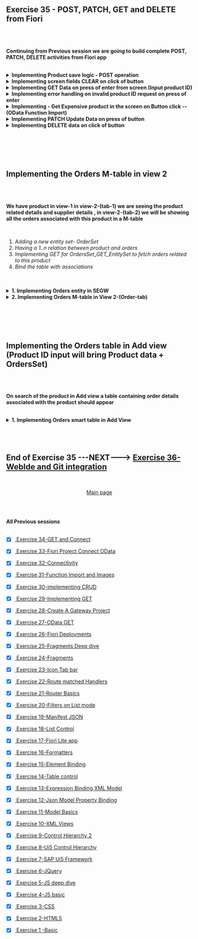 ## Exercise 35 - POST, PATCH, GET and DELETE from Fiori

</br>
</br>

**Continuing from Previous session we are going to build complete POST, PATCH, DELETE activities from Fiori app**

</br>

<details>
<summary> <b> Implementing Product save logic - POST operation</b> </summary>
</br>
<img src="./files/ui5e35-1.png" ></br></br>
<img src="./files/ui5e35-2.png" ></br></br>
<img src="./files/ui5e35-4.png" ></br></br>
<img src="./files/ui5e35-3.png" ></br></br>

</br>

IN Add.view.Xml 

</br>

```XML

<footer>
    <Toolbar>
        <ToolbarSpacer></ToolbarSpacer>
        <Button icon="sap-icon://save" press="onSave" text="Save"></Button>
    </Toolbar>        
</footer>  

```

</br>

In Add.controller.js

</br>

```JS

    onInit: function () {
        this.oModel = new JSONModel();
        this.oModel.setData({
            "productData": {
                "PRODUCT_ID": "",
                "TYPE_CODE": "PR",
                "CATEGORY": "Notebooks",
                "NAME": "<enter name>",
                "DESCRIPTION": "<Enter Desc.>",
                "SUPPLIER_ID": "0100000051",
                "SUPPLIER_NAME": "TECUM",
                "TAX_TARIF_CODE": "1 ",
                "PRICE": "0",
                "CURRENCY_CODE": "USD",
                "DIM_UNIT": "CM"
            }
        });
        // setthing this model to view
        this.getView().setModel(this.oModel, "viewModel");
    },

    onSave: function () {
        // MessageBox.confirm("This functionality is under construction");            
        // Step 1 : Prepare the Payload
        var payload = this.oModel.getProperty("/productData");
        // Step 2 : Get the odata model object to communicate with backend 
        var oDataModel = this.getView().getModel();
        // Step 3 : Fire the POST call on entity set with payload
        oDataModel.create("/ProductSet", payload, {
            // Call back for positive response 
            success: function (data) {
                MessageToast.show("The product was created successfully");
            },
            // Call back for negative response 
            error: function (oError) {
                MessageBox.error("An internal error Occured");
            }

        });
    }

```
</br></br>

</details>

<details>
<summary> <b> Implementing screen fields CLEAR on click of button</b> </summary>
</br>
<img src="./files/ui5e35-4.png" ></br></br>
<img src="./files/ui5e35-5.png" ></br></br>
<img src="./files/ui5e35-6.png" ></br></br>
<img src="./files/ui5e35-7.png" ></br></br>

</br>

IN Add.view.Xml 

</br>

```XML

<footer>
    <Toolbar>
        <ToolbarSpacer></ToolbarSpacer>
        <Button icon="sap-icon://clear-all" press="onClear" text="Clear"></Button>		
    </Toolbar>        
</footer>  

```

</br>

In Add.controller.js

</br>

```JS

    onClear: function () {
        // we can clear data in our local model 
        var payload = this.oModel.getProperty("/productData");
        payload.PRODUCT_ID = "";
        payload.SUPPLIER_ID = "";
        payload.CURRENCY_CODE = "USD";
        payload.PRICE = "";
        payload.NAME = "";
        payload.DESCRIPTION = "";
        this.oModel.setProperty("/productData", payload);
    },

```
</br></br>
</details>

<details>
<summary> <b> Implementing GET Data on press of enter from screen (Input product ID)</b> </summary>
</br>
<img src="./files/ui5e35-8.png" ></br></br>
<img src="./files/ui5e35-9.png" ></br></br>
<img src="./files/ui5e35-10.png" ></br></br>
<img src="./files/ui5e35-11.png" ></br></br>
<img src="./files/ui5e35-12a.png" ></br></br>

</br

IN Add.view.Xml 

</br>

```XML

    <Input id="name" submit="onEnter" value="{viewModel>/productData/PRODUCT_ID}" /> 

```

</br>

In Add.controller.js

</br>

```JS

    onEnter: function (oEvent) {
        var that = this;
        // Step 1 : read the product id from screen
        var sText = oEvent.getSource().getValue();
        // Step 2 : Get the odata model object 
        var oDataModel = this.getView().getModel();
        // Step 3 : Fire the read call 
        oDataModel.read("/ProductSet('" + sText + "')", {
            // Step 4 : Handle success - set data to our local model 
            success: function (data) {
                that.oModel.setProperty("/productData", data);
            },
            // Step 5 : Error handling (input validation)
            error: function (oError) {
                var errorText = JSON.parse(oError.responseText).error.innererror.errordetails[0].message;
                MessageBox.error(errorText);
            }
        })
    },

```

</br></br>
</details>

<details>
<summary> <b> Implementing error handling on invalid product ID request on press of enter</b> </summary>
</br>
<img src="./files/ui5e35-13.png" ></br></br>
<img src="./files/ui5e35-14.png" ></br></br>
<img src="./files/ui5e35-15.png" ></br></br>
<img src="./files/ui5e35-16.png" ></br></br>
<img src="./files/ui5e35-17.png" ></br></br>
<img src="./files/ui5e35-18.png" ></br></br>
<img src="./files/ui5e35-19.png" ></br></br>
<img src="./files/ui5e35-20.png" ></br></br>
<img src="./files/ui5e35-21.png" ></br></br>
<img src="./files/ui5e35-22.png" ></br></br>
</details>

<details>
<summary> <b> Implementing - Get Expensive product in the screen on Button click -- (OData Function Import)</b> </summary>
</br></br>
</br>
<img src="./files/ui5e35-23.png"></br></br>
<img src="./files/ui5e35-24.png"></br></br>
<img src="./files/ui5e35-25a.png"></br></br>
<img src="./files/ui5e35-26.png"></br></br>
<img src="./files/ui5e35-27.png"></br></br>

</br>

IN Add.view.Xml 

</br>

```XML

    <Button icon="sap-icon://monitor-payments" tooltip="Load Most expensive product" press="onMostExp" text="Expensive Prod" />

```

</br>

In Add.controller.js

</br>

```JS

    onMostExp: function () {
        var that = this;
        // Step 1 : Get the odata model object 
        var oDataModel = this.getView().getModel();
        // Step 2 : Send the call function 
        oDataModel.callFunction("/Get_Expensive_Product", {
            urlParameters: {
                "I_CATEGORY": "Servers"
            },
            success: function (data) {
                // Step 3 : Success Response set data on screen by local model 
                that.oModel.setProperty("/productData", data);
            }
        })
    },

```

</br></br>
</details>

<details>
<summary> <b> Implementing PATCH Update Data on press of button</b> </summary>
</br>

<img src="./files/ui5e35-28.png"></br></br>
<img src="./files/ui5e35-29.png"></br></br>
<img src="./files/ui5e35-30.png"></br></br>
<img src="./files/ui5e35-31.png"></br></br>
<img src="./files/ui5e35-32.png"></br></br>
<img src="./files/ui5e35-33.png"></br></br>
<img src="./files/ui5e35-34.png"></br></br>

</br>

IN Add.view.Xml 

</br>

```XML

<footer>
    <Toolbar>
        <ToolbarSpacer></ToolbarSpacer>
        <Button icon="sap-icon://request" press="onUpdate" text="Update record"></Button>			
    </Toolbar>        
</footer>  

```

</br>

In Add.controller.js

</br>

```JS

    onUpdate: function () {
        var oDataModel = this.getView().getModel();

        var payload = this.oModel.getProperty("/productData");
        
        payload.PRODUCT_ID = this.getView().byId("name").getValue();
        payload.NAME = this.getView().byId("prod_name").getValue(); // product_id
        payload.DESCRIPTION = this.getView().byId("prod_desc").getValue(); // description 
        payload.SUPPLIER_ID = this.getView().byId("prod_supplier").getValue(); // Supplier_id
        payload.CURRENCY_CODE = this.getView().byId("prod_currency").getValue(); // Currency_code
        payload.PRICE = this.getView().byId("prod_price").getValue(); // price

        this.oModel.setProperty("/productData", payload);

        oDataModel.update("/ProductSet('" + payload.PRODUCT_ID + "')" , payload, {
        //oDataModel.update("/ProductSet('" + this.getView().byId("name").getValue() + "')" , payload, {
            method: "PATCH",
            success: function (data) {
                MessageToast.show("The product updated successfully", data);
            },
            error: function (oError) {
                var errorText = JSON.parse(oError.responseText).error.innererror.errordetails[0].message;
                MessageBox.error(errorText);
            }
        });
    },

```

</br></br>
</details>

<details>
<summary> <b> Implementing DELETE data on click of button</b> </summary>
</br>
<img src="./files/ui5e35-35.png"></br></br>
<img src="./files/ui5e35-36.png"></br></br>
<img src="./files/ui5e35-37.png"></br></br>
<img src="./files/ui5e35-38.png"></br></br>
<img src="./files/ui5e35-39.png"></br></br>

</br>

IN Add.view.Xml 

</br>

```XML

<footer>
    <Toolbar>
        <ToolbarSpacer></ToolbarSpacer>
        <Button icon="sap-icon://delete" press="onDelete" text="Delete record"></Button>		
    </Toolbar>        
</footer>  

```

</br>

In Add.controller.js

</br>

```JS

    onDelete: function (oEvent) {
        //for update call oDataModel.update("/Entity", payload)

        var oDataModel = this.getView().getModel();
        oDataModel.remove("/ProductSet('" + this.getView().byId("name").getValue() + "')", {
            success: function () {
                MessageToast.show("Product is now deleted");
            }
        });

    },

```

</br></br>
</details>


</br></br></br></br>


## Implementing the Orders M-table in view 2

</br>
</br>

**We have product in view-1 in view-2-(tab-1) we are seeing the product related details and supplier details , in view-2-(tab-2) we will be showing all the orders associated with this product in a M-table**

</br>

1. *Adding a new entity set- OrderSet*
2. *Having a 1..n relation between product and orders*
3. *Implementing GET for OrdersSet_GET_EntitySet to fetch orders related to this product*
4. *Bind the table with associations*

</br>
</br>

<details>
<summary> <b> 1. Implementing Orders entity in SEGW </b> </summary>
</br>
<img src="./files/ui5e35-40.png"></br></br>
<img src="./files/ui5e35-41.png"></br></br>
<img src="./files/ui5e35-42.png"></br></br>
<img src="./files/ui5e35-43.png"></br></br>
<img src="./files/ui5e35-44.png"></br></br>
<img src="./files/ui5e35-45.png"></br></br>
<img src="./files/ui5e35-46.png"></br></br>
<img src="./files/ui5e35-47.png"></br></br>
<img src="./files/ui5e35-48.png"></br></br>
<img src="./files/ui5e35-49.png"></br></br>
<img src="./files/ui5e35-50.png"></br></br>

Implementation code code class (ORDER_GET_ENTITYSET)

</br>

```ABAP

  METHOD ORDERSSET_GET_ENTITYSET.

    DATA : LV_PROD_ID TYPE BAPI_EPM_PRODUCT_ID,
           LT_PROD    TYPE RANGE OF BAPI_EPM_PRODUCT_ID_RANGE,
           LT_HEADER  TYPE TABLE OF BAPI_EPM_SO_HEADER.

    READ TABLE IT_KEY_TAB INTO DATA(LS_KEY_TAB) INDEX 1.

    LV_PROD_ID = LS_KEY_TAB-VALUE.

    LT_PROD = VALUE #( ( SIGN = 'I' OPTION = 'EQ'  LOW = LV_PROD_ID ) ).

    CALL FUNCTION 'BAPI_EPM_SO_GET_LIST'
*  EXPORTING
*    MAX_ROWS          =                  " EPM: Max row specifictation
      TABLES
        SOHEADERDATA      = LT_HEADER         " EPM: Sales Order header data of BOR object 'EpmSalesOrder'
*       SOITEMDATA        =                  " EPM: Sales Order Item data of BOR object 'EpmSalesOrder'
*       SELPARAMSOID      =                  " EPM: Range for Sales Order IDs
*       SELPARAMBUYERNAME =                  " EPM: Range for company name
        SELPARAMPRODUCTID = LT_PROD           " EPM: Range for product id
*       RETURN            =                  " Return Parameter
      .

*    ET_ENTITYSET = LT_HEADER.

    ET_ENTITYSET = CORRESPONDING #( LT_HEADER ).

  ENDMETHOD.

```

</br>

**HTTP call link**

</br>

```http

// showing the Orders related to the product 
http://s4dev.st.com:8021/sap/opu/odata/sap/ZJUNE_19062024_SRV/ProductSet('HT-1010')/To_Orders?$format=json

// Showing the Product and the Orders -- Header Data product displayed at the bottom (XML)
http://s4dev.st.com:8021/sap/opu/odata/sap/ZJUNE_19062024_SRV/ProductSet('HT-1010')?$expand=To_Orders

// Showing the Product and the Orders -- Header Data product displayed at the top (JSON)
http://s4dev.st.com:8021/sap/opu/odata/sap/ZJUNE_19062024_SRV/ProductSet('HT-1010')?$expand=To_Orders&$format=json

```

</br>
<img src="./files/ui5e35-51.png"></br></br>
</br></br>
</details>


<details>
<summary> <b> 2. Implementing Orders M-table in View 2-(Order-tab)</b> </summary>
</br>

in View 2 XML

```XMl

    <IconTabFilter iconColor="Positive" icon="sap-icon://supplier" text="Orders">
        <Table items="{To_Orders}" id="idTab">
            <headerToolbar>
                <Toolbar>
                    <ToolbarSpacer ></ToolbarSpacer>
                    <Button icon="sap-icon://filter" press="onFilter" />
                </Toolbar>
            </headerToolbar>
            <columns>
                <Column>
                    <header>
                        <Text text="Order ID" />
                    </header>
                </Column>
                <Column>
                    <header>
                        <Text text="Buyer ID" />
                    </header>
                </Column>
                <Column minScreenWidth="Tablet" demandPopin="true">
                    <header>
                        <Text text="Buyer Name" />
                    </header>
                </Column>
                <Column minScreenWidth="Tablet">
                    <header>
                        <Text text="Gross Amount" />
                    </header>
                </Column>
            </columns>
            <items>
                <ColumnListItem>
                    <Text text="{SO_ID}" />
                    <Text text="{BUYER_ID}" />
                    <Text text="{BUYER_NAME}" />
                    <Text text="{GROSS_AMOUNT} {CURRENCY_CODE}"/>
                </ColumnListItem>
            </items>
        </Table>
    </IconTabFilter>

```

</br>

in View 2 Controller

</br>

```js


herculis: function(oEvent){
    var sPath = this.extractPath(oEvent);
    this.getView().bindElement({
        path: sPath,
        parameters:{
            expand: 'To_Supplier'
        }
    }); // binding with /fruits/4 -

/// This is the association call To_Orders
//////////////////////////////////////////////////////////
    var sPath2 = this.extractPath(oEvent);
    this.getView().bindElement({
        path: sPath2,
        parameters:{
            expand: 'To_Orders'
        }
    });
//////////////////////////////////////////////////////////    
},


```

</br>

**This affects performance since there are many orders to be displayed in the M-table on selection of View 2 this logic is written below Supplier association so it takes time to load even the supplier data in more info tab**

**Need to find -- ALTERNATIVE--- option for showing only limited records or improve performance**

</br></br>

<img src="./files/ui5e35-52.png"></br></br>
</br></br>
</details>


</br></br></br></br>


## Implementing the Orders table in Add view (Product ID input will bring Product data + OrdersSet)

</br>
</br>

**On search of the product in Add view a table containing order details associated with the product should appear**

</br>

<details>
<summary> <b> 1. Implementing Orders smart table in Add View</b> </summary>
</br>
<img src="./files/ui5e35-53.png"></br></br>

</br>

IN Add.view.Xml 

</br>

```XML

    <Table id="idTable" items="{viewModel>/productData/To_Orders}">
        <columns>
            <Column >
                <header>
                    <Text text="Order ID" />
                </header>
            </Column>
            <Column >
                <header>
                    <Text text="Buyer ID" />
                </header>
            </Column>				
            <Column >
                <header>
                    <Text text="Buyer Name" />
                </header>
            </Column>					
            <Column >
                <header>
                    <Text text="Gross Amount" />
                </header>
            </Column>						
        </columns>
        <items>
            <ColumnListItem >
                    <Text text="{viewModel>SO_ID}"></Text>
                    <Text text="{viewModel>BUYER_ID}"></Text>
                    <Text text="{viewModel>BUYER_NAME}"></Text>
                    <Text text="{viewModel>GROSS_AMOUNT} {viewModel>CURRENCY_CODE}"></Text>
            </ColumnListItem>
        </items>
    </Table>

```

</br>

In Add.controller.js

</br>

```JS

    onInit: function () {
        this.oModel = new JSONModel();
        this.oModel.setData({
            "productData": {
                "PRODUCT_ID": "",
                "TYPE_CODE": "PR",
                "CATEGORY": "Notebooks",
                "NAME": "<enter name>",
                "DESCRIPTION": "<Enter Desc.>",
                "SUPPLIER_ID": "0100000051",
                "SUPPLIER_NAME": "TECUM",
                "TAX_TARIF_CODE": "1 ",
                "PRICE": "0",
                "CURRENCY_CODE": "USD",
                "DIM_UNIT": "CM",
                /////////////////////////////////
                "To_Orders":[]
                /////////////////////////////////
            }
        });
        // setting this model to view
        this.getView().setModel(this.oModel, "viewModel");
    },


    onEnter: function (oEvent) {

        var that = this;
        // Step 1 : read the product id from screen
        var sText = oEvent.getSource().getValue();
        // Step 2 : Get the OData model object 
        var oDataModel = this.getView().getModel();
        // Step 3 : Fire the read call 

        // enable loading indicator to show before processing
        this.getView().setBusy(true);   /////////////////// <---- new code added

        oDataModel.read("/ProductSet('" + sText + "')", {                
            // $expand parameters
            urlParameters:{             /////////////////// <---- new code added
                "$expand": "To_Orders"  /////////////////// <---- new code added
            },                          /////////////////// <---- new code added

            // Step 4 : Handle success - set data to our local model 
            success: function(data) {
                // disable loading indicator process is going to end
                that.getView().setBusy(false);  /////////////////// <---- new code added
                that.oModel.setProperty("/productData", data);
            //$expand parameter mapping
                that.oModel.setProperty("/productData/To_Orders", data.To_Orders.results); /////////////////// <---- new code added
            },

            // Step 5 : Error handling (input validation)
            error: function (oError) {                   
                // disable loading indicator process is going to end
                that.getView().setBusy(false); /////////////////// <---- new code added
                var errorText = JSON.parse(oError.responseText).error.innererror.errordetails[0].message;
                MessageBox.error(errorText);
            }
        });
    },

```

</br></br>

<img src="./files/ui5e35-54.png"></br></br>
<img src="./files/ui5e35-55.png"></br></br>
<img src="./files/ui5e35-56.png"></br></br>
<img src="./files/ui5e35-57.png"></br></br>
<img src="./files/ui5e35-58.png"></br></br>
<img src="./files/ui5e35-59.png"></br></br>
<img src="./files/ui5e35-60.png"></br></br>
<img src="./files/ui5e35-61.png"></br></br>
<img src="./files/ui5e35-62.png"></br></br>
<img src="./files/ui5e35-63.png"></br></br>
<img src="./files/ui5e35-64.png"></br></br>
<img src="./files/ui5e35-65.png"></br></br>
<img src="./files/ui5e35-66.png"></br></br>
<img src="./files/ui5e35-67.png"></br></br>
<img src="./files/ui5e35-68.png"></br></br>
<img src="./files/ui5e35-69.png"></br></br>
<img src="./files/ui5e35-70.png"></br></br>
<img src="./files/ui5e35-71.png"></br></br>
<img src="./files/ui5e35-72.png"></br></br>
<img src="./files/ui5e35-73.png"></br></br>
<img src="./files/ui5e35-74.png"></br></br>
<img src="./files/ui5e35-75.png"></br></br>
<img src="./files/ui5e35-76.png"></br></br>
<img src="./files/ui5e35-77.png"></br></br>
<img src="./files/ui5e35-78.png"></br></br>
<img src="./files/ui5e35-79.png"></br></br>
<img src="./files/ui5e35-80.png"></br></br>
<img src="./files/ui5e35-81.png"></br></br>
<img src="./files/ui5e35-82.png"></br></br>
<img src="./files/ui5e35-83.png"></br></br>
<img src="./files/ui5e35-84.png"></br></br>
<img src="./files/ui5e35-85.png"></br></br>
<img src="./files/ui5e35-86.png"></br></br>
<img src="./files/ui5e35-87.png"></br></br>
<img src="./files/ui5e35-88.png"></br></br>
<img src="./files/ui5e35-89.png"></br></br>
<img src="./files/ui5e35-90.png"></br></br>
<img src="./files/ui5e35-91.png"></br></br>
<img src="./files/ui5e35-92.png"></br></br>
<img src="./files/ui5e35-93.png"></br></br>
<img src="./files/ui5e35-94.png"></br></br>
<img src="./files/ui5e35-95.png"></br></br>
<img src="./files/ui5e35-96.png"></br></br>
<img src="./files/ui5e35-97.png"></br></br>
<img src="./files/ui5e35-98.png"></br></br>
<img src="./files/ui5e35-99.png"></br></br>
<img src="./files/ui5e35-100.png"></br></br>

</br></br>
</details>




</br>
</br></br>

## End of Exercise 35 ---NEXT---> <a href="https://github.com/Octavius-Dante/Arthelais/tree/main/ex_36"> Exercise 36-WebIde and Git integration </a>
</br>
<p align="center"> <a href="https://github.com/Octavius-Dante/Arthelais/tree/main"> Main page </a> </p>


</br></br>

**All Previous sessions**
</br></br>

<!-- - [x] <a href="https://github.com/Octavius-Dante/Arthelais/tree/main/ex_37"> Exercise 37-Deploy app to launchpad</a>
- [x] <a href="https://github.com/Octavius-Dante/Arthelais/tree/main/ex_36"> Exercise 36-WebIde and Git integration</a>
- [x] <a href="https://github.com/Octavius-Dante/Arthelais/tree/main/ex_35"> Exercise 35-POST, GET and DELETE from Fiori</a> -->
- [x] <a href="https://github.com/Octavius-Dante/Arthelais/tree/main/ex_34"> Exercise 34-GET and Connect</a>
- [x] <a href="https://github.com/Octavius-Dante/Arthelais/tree/main/ex_33"> Exercise 33-Fiori Project Connect OData</a>
- [x] <a href="https://github.com/Octavius-Dante/Arthelais/tree/main/ex_32"> Exercise 32-Connectivity</a>
- [x] <a href="https://github.com/Octavius-Dante/Arthelais/tree/main/ex_31"> Exercise 31-Function Import and Images</a>
- [x] <a href="https://github.com/Octavius-Dante/Arthelais/tree/main/ex_30"> Exercise 30-implementing CRUD</a>
- [x] <a href="https://github.com/Octavius-Dante/Arthelais/tree/main/ex_29"> Exercise 29-Implementing GET</a>
- [x] <a href="https://github.com/Octavius-Dante/Arthelais/tree/main/ex_28"> Exercise 28-Create A Gateway Project</a>
- [x] <a href="https://github.com/Octavius-Dante/Arthelais/tree/main/ex_27"> Exercise 27-OData GET</a>
- [x] <a href="https://github.com/Octavius-Dante/Arthelais/tree/main/ex_26"> Exercise 26-Fiori Deployments</a>
- [x] <a href="https://github.com/Octavius-Dante/Arthelais/tree/main/ex_25"> Exercise 25-Fragments Deep dive</a>
- [x] <a href="https://github.com/Octavius-Dante/Arthelais/tree/main/ex_24"> Exercise 24-Fragments</a>
- [x] <a href="https://github.com/Octavius-Dante/Arthelais/tree/main/ex_23"> Exercise 23-Icon Tab bar</a>
- [x] <a href="https://github.com/Octavius-Dante/Arthelais/tree/main/ex_22"> Exercise 22-Route matched Handlers</a>
- [x] <a href="https://github.com/Octavius-Dante/Arthelais/tree/main/ex_21"> Exercise 21-Router Basics</a>
- [x] <a href="https://github.com/Octavius-Dante/Arthelais/tree/main/ex_20"> Exercise 20-Filters on List mode</a>
- [x] <a href="https://github.com/Octavius-Dante/Arthelais/tree/main/ex_19"> Exercise 19-Manifest JSON</a>
- [x] <a href="https://github.com/Octavius-Dante/Arthelais/tree/main/ex_18"> Exercise 18-List Control</a>
- [x] <a href="https://github.com/Octavius-Dante/Arthelais/tree/main/ex_17"> Exercise 17-Fiori Lite app</a>
- [x] <a href="https://github.com/Octavius-Dante/Arthelais/tree/main/ex_16"> Exercise 16-Formatters </a>
- [x] <a href="https://github.com/Octavius-Dante/Arthelais/tree/main/ex_15"> Exercise 15-Element Binding</a>
- [x] <a href="https://github.com/Octavius-Dante/Arthelais/tree/main/ex_14"> Exercise 14-Table control</a>
- [x] <a href="https://github.com/Octavius-Dante/Arthelais/tree/main/ex_13"> Exercise 13-Expression Binding XML Model</a>
- [x] <a href="https://github.com/Octavius-Dante/Arthelais/tree/main/ex_12"> Exercise 12-Json Model Property Binding</a>
- [x] <a href="https://github.com/Octavius-Dante/Arthelais/tree/main/ex_11"> Exercise 11-Model Basics </a>
- [x] <a href="https://github.com/Octavius-Dante/Arthelais/tree/main/ex_10"> Exercise 10-XML Views </a>
- [x] <a href="https://github.com/Octavius-Dante/Arthelais/tree/main/ex_9"> Exercise 9-Control Hierarchy 2</a>
- [x] <a href="https://github.com/Octavius-Dante/Arthelais/tree/main/ex_8"> Exercise 8-Ui5 Control Hierarchy </a>
- [x] <a href="https://github.com/Octavius-Dante/Arthelais/tree/main/ex_7"> Exercise 7-SAP Ui5 Framework </a>
- [x] <a href="https://github.com/Octavius-Dante/Arthelais/tree/main/ex_6"> Exercise 6-JQuery </a>
- [x] <a href="https://github.com/Octavius-Dante/Arthelais/tree/main/ex_5"> Exercise 5-JS deep dive </a>
- [x] <a href="https://github.com/Octavius-Dante/Arthelais/tree/main/ex_4"> Exercise 4-JS basic </a>
- [x] <a href="https://github.com/Octavius-Dante/Arthelais/tree/main/ex_3"> Exercise 3-CSS </a>
- [x] <a href="https://github.com/Octavius-Dante/Arthelais/tree/main/ex_2"> Exercise 2-HTML5</a>
- [x] <a href="https://github.com/Octavius-Dante/Arthelais/tree/main/ex_1"> Exercise 1 -Basic </a>


<!--

<details>
<summary> <b> ALL CODE CHANGES - TODAY SESSION </b> </summary>
</br>
</br>

</br>
</br>
<img src="./files/capmd12-96a.png" >
</br>
</br>
</details>

-->